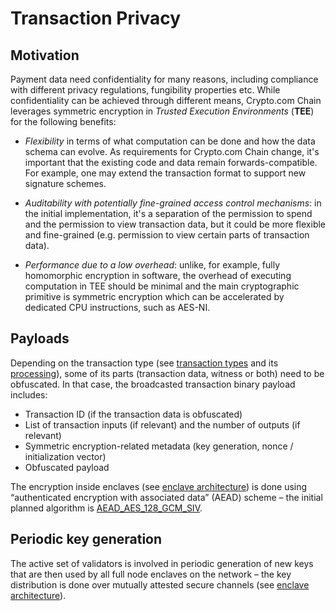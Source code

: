 # Transaction Privacy

## Motivation

Payment data need confidentiality for many reasons, including compliance with different privacy regulations, fungibility properties etc. While confidentiality can be achieved through different means, Crypto.com Chain leverages symmetric encryption in _Trusted Execution Environments_ (**TEE**) for the following benefits:

- _Flexibility_ in terms of what computation can be done and how the data schema can evolve.
  As requirements for Crypto.com Chain change, it's important that the existing code and data remain
  forwards-compatible. For example, one may extend the transaction format to support new signature schemes.

- _Auditability with potentially fine-grained access control mechanisms_:
  in the initial implementation, it's a separation of the permission to spend and the permission
  to view transaction data, but it could be more flexible and fine-grained (e.g.
  permission to view certain parts of transaction data).

- _Performance due to a low overhead_: unlike, for example, fully homomorphic encryption in software,
  the overhead of executing computation in TEE should be minimal
  and the main cryptographic primitive is symmetric encryption which can be accelerated
  by dedicated CPU instructions, such as AES-NI.

## Payloads

Depending on the transaction type (see [transaction types](./transaction.md) and its [processing](https://github.com/crypto-com/chain-docs/blob/master/docs/modules/transactions.md#transaction-processing)), some of its parts (transaction data, witness or both) need to be obfuscated. In that case, the broadcasted transaction binary payload includes:

- Transaction ID (if the transaction data is obfuscated)
- List of transaction inputs (if relevant) and the number of outputs (if relevant)
- Symmetric encryption-related metadata (key generation, nonce / initialization vector)
- Obfuscated payload

The encryption inside enclaves (see [enclave architecture](./enclave-architecture.md)) is done using “authenticated encryption with associated data” (AEAD) scheme – the initial planned algorithm is [AEAD_AES_128_GCM_SIV](https://tools.ietf.org/html/rfc8452).

## Periodic key generation

The active set of validators is involved in periodic generation of new keys that are then used by all full node enclaves on the network – the key distribution is done over mutually attested secure channels (see [enclave architecture](./enclave-architecture.md)).

